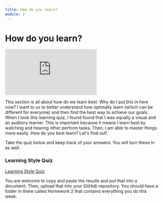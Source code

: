 ```yaml
---
title: How do you learn?
module: 2
---
```


# How do you learn?

<div class="embed-responsive embed-responsive-16by9"><iframe class="embed-responsive-item" src="https://www.youtube.com/embed/BJfZ-FbKtv0" frameborder="0" allowfullscreen></iframe></div>

This section is all about how do we learn best.  Why do I put this in here now?  I want to us to better understand how optimally learn (which can be different for everyone) and then find the best way to achieve our goals.  When I took this learning quiz, I found found that I was equally a visual and an auditory learner.  This is important because it means I learn best by watching and hearing other perform tasks.  Then, I am able to master things more easily.  How do you best learn?  Let's find out!

Take the quiz below and keep track of your answers. You will turn these in as well.

### Learning Style Quiz

<a href="http://www.educationplanner.org/students/self-assessments/learning-styles-quiz.shtml" target="_new">Learning Style Quiz</a>

You are welcome to copy and paste the results and put that into a document.  Then, upload that into your GitHub repository.  You should have a folder in there called Homework 2 that contains everything you do this week.

